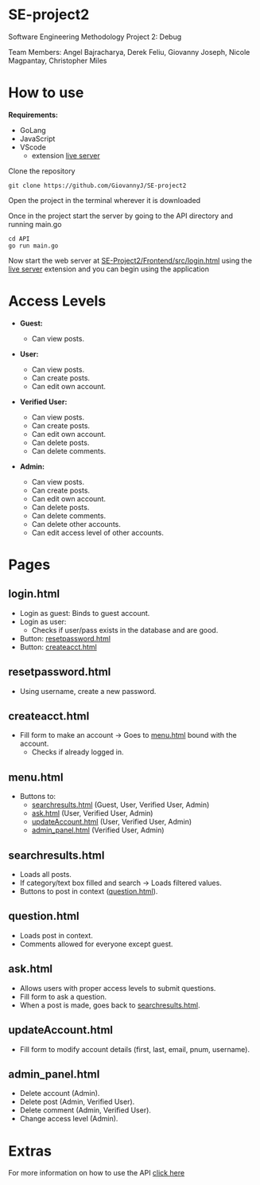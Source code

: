 # SE-project2

Software Engineering Methodology Project 2: Debug

Team Members: Angel Bajracharya, Derek Feliu, Giovanny Joseph, Nicole Magpantay, Christopher Miles

# How to use

**Requirements:**
- GoLang
- JavaScript
- VScode
    - extension [live server](https://marketplace.visualstudio.com/items?itemName=ritwickdey.LiveServer)

Clone the repository
```
git clone https://github.com/GiovannyJ/SE-project2
```

Open the project in the terminal wherever it is downloaded

Once in the project start the server by going to the API directory and running main.go
```
cd API
go run main.go
```

Now start the web server at [SE-Project2/Frontend/src/login.html](../Frontend/src/login.html) using the [live server](https://marketplace.visualstudio.com/items?itemName=ritwickdey.LiveServer) extension
 and you can begin using the application


# Access Levels

- **Guest:**
  - Can view posts.

- **User:**
  - Can view posts.
  - Can create posts.
  - Can edit own account.

- **Verified User:**
  - Can view posts.
  - Can create posts.
  - Can edit own account.
  - Can delete posts.
  - Can delete comments.

- **Admin:**
  - Can view posts.
  - Can create posts.
  - Can edit own account.
  - Can delete posts.
  - Can delete comments.
  - Can delete other accounts.
  - Can edit access level of other accounts.

# Pages

## login.html

- Login as guest: Binds to guest account.
- Login as user:
  - Checks if user/pass exists in the database and are good.
- Button: [resetpassword.html](#resetpasswordhtml)
- Button: [createacct.html](#createaccthtml)

## resetpassword.html

- Using username, create a new password.

## createacct.html

- Fill form to make an account -> Goes to [menu.html](#menuhtml) bound with the account.
  - Checks if already logged in.

## menu.html

- Buttons to:
  - [searchresults.html](#searchresultshtml) (Guest, User, Verified User, Admin)
  - [ask.html](#askhtml) (User, Verified User, Admin)
  - [updateAccount.html](#updateaccounthtml) (User, Verified User, Admin)
  - [admin_panel.html](#adminpanelhtml) (Verified User, Admin)

## searchresults.html

- Loads all posts.
- If category/text box filled and search -> Loads filtered values.
- Buttons to post in context ([question.html](#questionhtml)).

## question.html

- Loads post in context.
- Comments allowed for everyone except guest.

## ask.html

- Allows users with proper access levels to submit questions.
- Fill form to ask a question.
- When a post is made, goes back to [searchresults.html](#searchresultshtml).

## updateAccount.html

- Fill form to modify account details (first, last, email, pnum, username).

## admin_panel.html

- Delete account (Admin).
- Delete post (Admin, Verified User).
- Delete comment (Admin, Verified User).
- Change access level (Admin).



# Extras

For more information on how to use the API [click here](https://github.com/GiovannyJ/SE-project2/blob/main/API/HOWTOUSE.md)